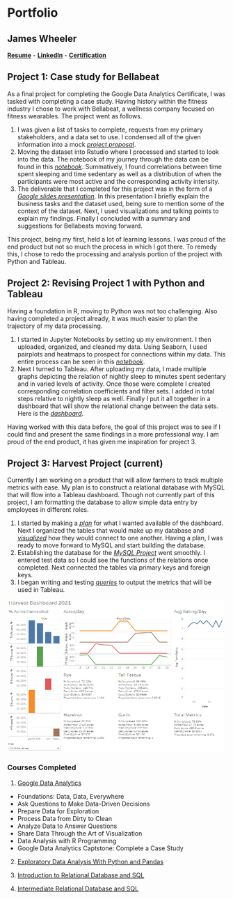# Portfolio
## James Wheeler 
**[Resume](https://docs.google.com/document/d/1pCTnupASnwYF3G4kDYsw9GDeExo4WH1TxFwKv5RCZyY/edit?usp=sharing)** - 
**[LinkedIn](https://www.linkedin.com/in/james-wheeler-85115b215/)** - **[Certification](https://coursera.org/share/2ab12b15d95d4fe4b8a58abb081c97d8)**

## Project 1: Case study for Bellabeat
As a final project for completing the Google Data Analytics Certificate, I was tasked with completing a case study. Having history within the fitness industry I chose to work with Bellabeat, a wellness company focused on fitness wearables. The project went as follows.

1. I was given a list of tasks to complete, requests from my primary stakeholders, and a data set to use. I condensed all of the given information into a mock *[project proposal](https://docs.google.com/document/d/1ToHGRn7pGlIVNgqHWGRJtbXiU3p2nxm36pNbNm4VwLQ/edit?usp=sharing)*.
2. Moving the dataset into Rstudio where I processed and started to look into the data. The notebook of my journey through the data can be found in this *[notebook](https://www.kaggle.com/jameswheelerda/bellabeat-capstone-080321)*. Summatively, I found correlations between time spent sleeping and time sedentary as well as a distribution of when the participants were most active and the corresponding activity intensity.
3. The deliverable that I completed for this project was in the form of a *[Google slides presentation](https://docs.google.com/presentation/d/17OLot-w2_zf2OD6mtz9Lg54_LiBtoin-LBGneXZw2ck/edit?usp=sharinghttps://docs.google.com/presentation/d/17OLot-w2_zf2OD6mtz9Lg54_LiBtoin-LBGneXZw2ck/edit?usp=sharing)*. In this presentation I briefly explain the business tasks and the dataset used, being sure to mention some of the context of the dataset. Next, I used visualizations and talking points to explain my findings. Finally I concluded with a summary and suggestions for Bellabeats moving forward.

This project, being my first, held a lot of learning lessons. I was proud of the end product but not so much the process in which I got there. To remedy this, I chose to redo the processing and analysis portion of the project with Python and Tableau.

## Project 2: Revising Project 1 with Python and Tableau
Having a foundation in R, moving to Python was not too challenging. Also having completed a project already, it was much easier to plan the trajectory of my data processing.

1. I started in Jupyter Notebooks by setting up my environment. I then uploaded, organized, and cleaned my data. Using Seaborn, I used pairplots and heatmaps to prospect for connections within my data. This entire process can be seen in this *[notebook](https://www.kaggle.com/jameswheelerda/bellabeatv2-083021)*.
2. Next I turned to Tableau. After uploading my data, I made multiple graphs depicting the relation of nightly sleep to minutes spent sedentary and in varied levels of activity. Once those were complete I created corresponding correlation coefficients and filter sets. I added in total steps relative to nightly sleep as well. Finally I put it all together in a dashboard that will show the relational change between the data sets. Here is the *[dashboard](https://public.tableau.com/app/profile/james.wheeler2559/viz/Bellabeat083021/EffectsofSleeponDailyMovement_1)*.

Having worked with this data before, the goal of this project was to see if I could find and present the same findings in a more professional way. I am proud of the end product, it has given me inspiration for project 3.

## Project 3: Harvest Project (current)
Currently I am working on a product that will allow farmers to track multiple metrics with ease. My plan is to construct a relational database with MySQL that will flow into a Tableau dashboard. Though not currently part of this project, I am formatting the database to allow simple data entry by employees in different roles. 

1. I started by making a *[plan](https://docs.google.com/document/d/1YyngyRyTgFPxvGVLCq6RIbK8hzeYZ-8hVMB1OoWBJCQ/edit?usp=sharing)* for what I wanted available of the dashboard.  Next I organized the tables that would make up my database and *[visualized](https://docs.google.com/spreadsheets/d/1PRz3RgTxUNtSMZVTSvkq5MRsYyyzI8XInMlv0Mt_sxc/edit?usp=sharing)* how they would connect to one another. Having a plan, I was ready to move forward to MySQL and start building the database.
2. Establishing the database for the *[MySQL Project](harvest_project_mysql.md)* went smoothly. I entered test data so I could see the functions of the relations once completed. Next connected the tables via primary keys and foreign keys.
3. I began writing and testing *[queries](https://docs.google.com/document/d/1dWfXSUgsX9NtvqmmeN4tWFAJD69o_n2yAJJpXa8sw44/edit?usp=sharing)* to output the metrics that will be used in Tableau.

<img src="https://github.com/JamesWheeler4/James_Portfolio/blob/main/Images/Harvest_dashboard_2021.PNG" width="500" height="350">

### Courses Completed
1. [Google Data Analytics](
https://www.coursera.org/account/accomplishments/specialization/certificate/X79PFW94QH2W)
* Foundations: Data, Data, Everywhere
* Ask Questions to Make Data-Driven Decisions
* Prepare Data for Exploration
* Process Data from Dirty to Clean
* Analyze Data to Answer Questions
* Share Data Through the Art of Visualization
* Data Analysis with R Programming
* Google Data Analytics Captstone: Complete a Case Study

2. [Exploratory Data Analysis With Python and Pandas](
https://www.coursera.org/account/accomplishments/certificate/WUH4D5767JUQ)

3. [Introduction to Relational Database and SQL](
https://www.coursera.org/account/accomplishments/certificate/XDMZTUBPHVW5)

4. [Intermediate Relational Database and SQL](
https://www.coursera.org/account/accomplishments/certificate/9RNLUCLS9KDT)
